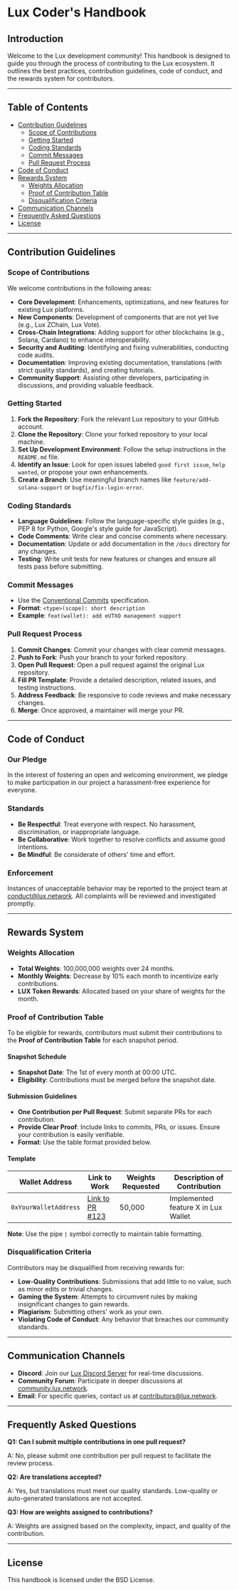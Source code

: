 # Lux Coder's Handbook

## Introduction

Welcome to the Lux development community! This handbook is designed to guide you through the process of contributing to the Lux ecosystem. It outlines the best practices, contribution guidelines, code of conduct, and the rewards system for contributors.

---

## Table of Contents

- [Contribution Guidelines](#contribution-guidelines)
    - [Scope of Contributions](#scope-of-contributions)
    - [Getting Started](#getting-started)
    - [Coding Standards](#coding-standards)
    - [Commit Messages](#commit-messages)
    - [Pull Request Process](#pull-request-process)
- [Code of Conduct](#code-of-conduct)
- [Rewards System](#rewards-system)
    - [Weights Allocation](#weights-allocation)
    - [Proof of Contribution Table](#proof-of-contribution-table)
    - [Disqualification Criteria](#disqualification-criteria)
- [Communication Channels](#communication-channels)
- [Frequently Asked Questions](#frequently-asked-questions)
- [License](#license)

---

## Contribution Guidelines

### Scope of Contributions

We welcome contributions in the following areas:

- **Core Development**: Enhancements, optimizations, and new features for existing Lux platforms.
- **New Components**: Development of components that are not yet live (e.g., Lux ZChain, Lux Vote).
- **Cross-Chain Integrations**: Adding support for other blockchains (e.g., Solana, Cardano) to enhance interoperability.
- **Security and Auditing**: Identifying and fixing vulnerabilities, conducting code audits.
- **Documentation**: Improving existing documentation, translations (with strict quality standards), and creating tutorials.
- **Community Support**: Assisting other developers, participating in discussions, and providing valuable feedback.

### Getting Started

1. **Fork the Repository**: Fork the relevant Lux repository to your GitHub account.
2. **Clone the Repository**: Clone your forked repository to your local machine.
3. **Set Up Development Environment**: Follow the setup instructions in the `README.md` file.
4. **Identify an Issue**: Look for open issues labeled `good first issue`, `help wanted`, or propose your own enhancements.
5. **Create a Branch**: Use meaningful branch names like `feature/add-solana-support` or `bugfix/fix-login-error`.

### Coding Standards

- **Language Guidelines**: Follow the language-specific style guides (e.g., PEP 8 for Python, Google's style guide for JavaScript).
- **Code Comments**: Write clear and concise comments where necessary.
- **Documentation**: Update or add documentation in the `/docs` directory for any changes.
- **Testing**: Write unit tests for new features or changes and ensure all tests pass before submitting.

### Commit Messages

- Use the [Conventional Commits](https://www.conventionalcommits.org/) specification.
- **Format**: `<type>(scope): short description`
- **Example**: `feat(wallet): add eUTXO management support`

### Pull Request Process

1. **Commit Changes**: Commit your changes with clear commit messages.
2. **Push to Fork**: Push your branch to your forked repository.
3. **Open Pull Request**: Open a pull request against the original Lux repository.
4. **Fill PR Template**: Provide a detailed description, related issues, and testing instructions.
5. **Address Feedback**: Be responsive to code reviews and make necessary changes.
6. **Merge**: Once approved, a maintainer will merge your PR.

---

## Code of Conduct

### Our Pledge

In the interest of fostering an open and welcoming environment, we pledge to make participation in our project a harassment-free experience for everyone.

### Standards

- **Be Respectful**: Treat everyone with respect. No harassment, discrimination, or inappropriate language.
- **Be Collaborative**: Work together to resolve conflicts and assume good intentions.
- **Be Mindful**: Be considerate of others' time and effort.

### Enforcement

Instances of unacceptable behavior may be reported to the project team at [conduct@lux.network](mailto:conduct@lux.network). All complaints will be reviewed and investigated promptly.

---

## Rewards System

### Weights Allocation

- **Total Weights**: 100,000,000 weights over 24 months.
- **Monthly Weights**: Decrease by 10% each month to incentivize early contributions.
- **LUX Token Rewards**: Allocated based on your share of weights for the month.

### Proof of Contribution Table

To be eligible for rewards, contributors must submit their contributions to the **Proof of Contribution Table** for each snapshot period.

#### Snapshot Schedule

- **Snapshot Date**: The 1st of every month at 00:00 UTC.
- **Eligibility**: Contributions must be merged before the snapshot date.

#### Submission Guidelines

- **One Contribution per Pull Request**: Submit separate PRs for each contribution.
- **Provide Clear Proof**: Include links to commits, PRs, or issues. Ensure your contribution is easily verifiable.
- **Format**: Use the table format provided below.

#### Template

| Wallet Address                             | Link to Work                 | Weights Requested | Description of Contribution                |
|--------------------------------------------|------------------------------|-------------------|---------------------------------------------|
| `0xYourWalletAddress`                      | [Link to PR #123](URL)       | 50,000            | Implemented feature X in Lux Wallet         |

**Note**: Use the pipe `|` symbol correctly to maintain table formatting.

### Disqualification Criteria

Contributors may be disqualified from receiving rewards for:

- **Low-Quality Contributions**: Submissions that add little to no value, such as minor edits or trivial changes.
- **Gaming the System**: Attempts to circumvent rules by making insignificant changes to gain rewards.
- **Plagiarism**: Submitting others' work as your own.
- **Violating Code of Conduct**: Any behavior that breaches our community standards.

---

## Communication Channels

- **Discord**: Join our [Lux Discord Server](https://discord.gg/your-server) for real-time discussions.
- **Community Forum**: Participate in deeper discussions at [community.lux.network](https://community.lux.network).
- **Email**: For specific queries, contact us at [contributors@lux.network](mailto:contributors@lux.network).

---

## Frequently Asked Questions

**Q1: Can I submit multiple contributions in one pull request?**

A: No, please submit one contribution per pull request to facilitate the review process.

**Q2: Are translations accepted?**

A: Yes, but translations must meet our quality standards. Low-quality or auto-generated translations are not accepted.

**Q3: How are weights assigned to contributions?**

A: Weights are assigned based on the complexity, impact, and quality of the contribution.

---

## License

This handbook is licensed under the BSD License.


